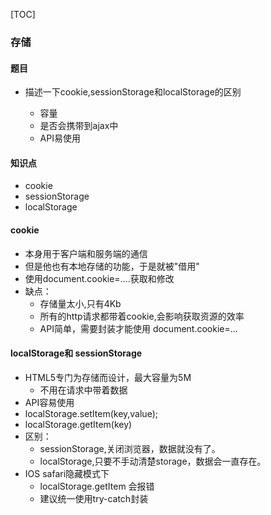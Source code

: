[TOC]

### 存储

#### 题目

+ 描述一下cookie,sessionStorage和localStorage的区别
    
    + 容量
    + 是否会携带到ajax中
    + API易使用

#### 知识点
+ cookie
+ sessionStorage
+ localStorage

#### cookie
+ 本身用于客户端和服务端的通信
+ 但是他也有本地存储的功能，于是就被"借用"
+ 使用document.cookie=....获取和修改
+ 缺点：
    + 存储量太小,只有4Kb
    + 所有的http请求都带着cookie,会影响获取资源的效率
    + API简单，需要封装才能使用 document.cookie=...

#### localStorage和 sessionStorage
+ HTML5专门为存储而设计，最大容量为5M
    + 不用在请求中带着数据
+ API容易使用
+ localStorage.setItem(key,value);
+ localStorage.getItem(key)
+ 区别：
    + sessionStorage,关闭浏览器，数据就没有了。
    + localStorage,只要不手动清楚storage，数据会一直存在。
+ IOS safari隐藏模式下
    + localStorage.getItem 会报错
    + 建议统一使用try-catch封装
